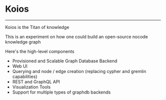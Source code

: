 # Koios

------

Koios is the Titan of knowledge


This is an experiment on how one could build an open-source nocode knowledge graph


Here's the high-level components


- Provisioned and Scalable Graph Database Backend
- Web UI 
- Querying and node / edge creation (replacing cypher and gremlin capabilities)
- REST and GraphQL API
- Visualization Tools
- Support for multiple types of graphdb backends

